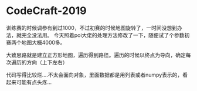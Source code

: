 # CodeCraft-2019
训练赛的时候调参有到过1000，不过初赛的时候地图旋转了，一时间没想到办法，就完全没法用。
今天照着poi大佬的处理方法修改了一下，随便试了个参数初赛两个地图大概4000多。


大致思路就是建立正方形地图，遍历得到路径。遍历的时候以终点为导向，确定每次遍历的方向（上下左右）



代码写得比较烂....不太会面向对象，里面数据都是用列表或者numpy表示的，看起来可能有点头疼...
